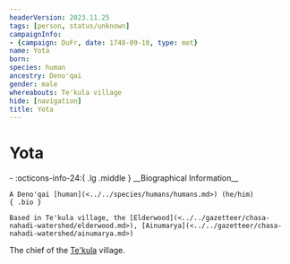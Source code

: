 ```yaml
---
headerVersion: 2023.11.25
tags: [person, status/unknown]
campaignInfo:
- {campaign: DuFr, date: 1748-09-10, type: met}
name: Yota
born:
species: human
ancestry: Deno'qai
gender: male
whereabouts: Te'kula village
hide: [navigation]
title: Yota
---
```

# Yota
<div class="grid cards ext-narrow-margin ext-one-column" markdown>
- :octicons-info-24:{ .lg .middle } __Biographical Information__

    A Deno'qai [human](<../../species/humans/humans.md>) (he/him)  
    { .bio }

    Based in Te'kula village, the [Elderwood](<../../gazetteer/chasa-nahadi-watershed/elderwood.md>), [Ainumarya](<../../gazetteer/chasa-nahadi-watershed/ainumarya.md>)
</div>



The chief of the [Te'kula](<../../groups/deno-qai-tribes/te-kula.md>) village.